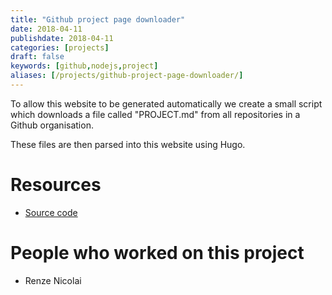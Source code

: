 ```yaml
---
title: "Github project page downloader"
date: 2018-04-11
publishdate: 2018-04-11
categories: [projects]
draft: false
keywords: [github,nodejs,project]
aliases: [/projects/github-project-page-downloader/]
---
```


To allow this website to be generated automatically we create a small script which
downloads a file called "PROJECT.md" from all repositories in a Github organisation.

<!--more-->

These files are then parsed into this website using Hugo.

# Resources
 - [Source code](https://github.com/tkkrlab/github-project-page-downloader)

# People who worked on this project
 - Renze Nicolai
